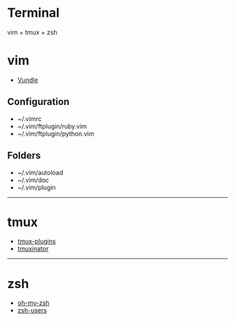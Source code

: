 Terminal
========

vim + tmux + zsh

# vim

- [Vundle](https://github.com/gmarik/Vundle.vim)

## Configuration

- ~/.vimrc
- ~/.vim/ftplugin/ruby.vim
- ~/.vim/ftplugin/python.vim

## Folders

- ~/.vim/autoload
- ~/.vim/doc
- ~/.vim/plugin

---

# tmux

- [tmux-plugins](https://github.com/tmux-plugins)
- [tmuxinator](https://github.com/tmuxinator/tmuxinator)

---

# zsh

- [oh-my-zsh](https://github.com/robbyrussell/oh-my-zsh)
- [zsh-users](https://github.com/zsh-users)

